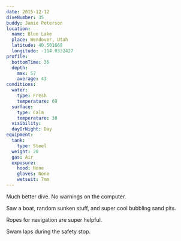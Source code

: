 ```yaml
---
date: 2015-12-12
diveNumber: 35
buddy: Jamie Peterson
location:
  name: Blue Lake
  place: Wendover, Utah
  latitude: 40.501668
  longitude: -114.0332427
profile:
  bottomTime: 36
  depth:
    max: 57
    average: 43
conditions:
  water:
    type: Fresh
    temperature: 69
  surface:
    type: Calm
    temperature: 38
  visibility:
  dayOrNight: Day
equipment:
  tank:
    type: Steel
  weight: 20
  gas: Air
  exposure:
    hood: None
    gloves: None
    wetsuit: 7mm
---
```

Much better dive. No warnings on the computer.

Saw a boat, random sunken stuff, and super cool bubbling sand pits.

Ropes for navigation are super helpful.

Swam laps during the safety stop.
